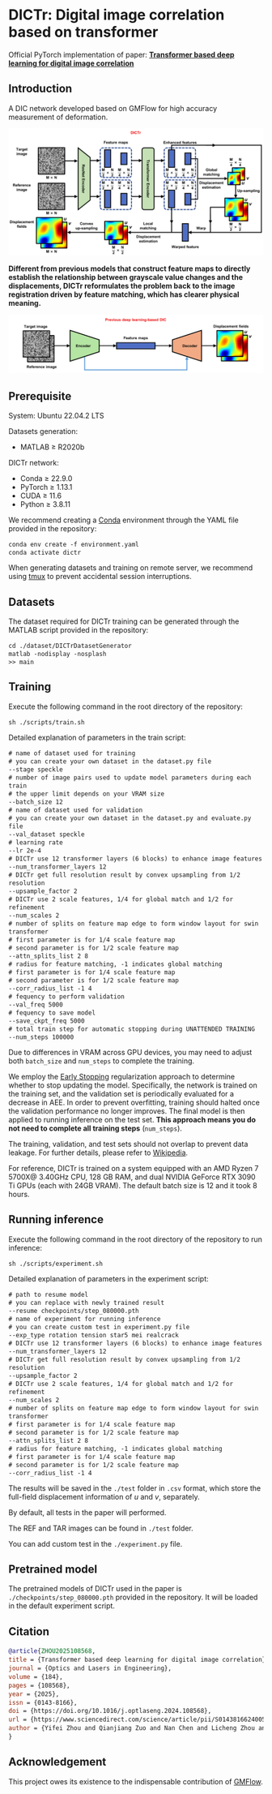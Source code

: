 # DICTr: Digital image correlation based on transformer

Official PyTorch implementation of paper: [**Transformer based deep learning for digital image correlation**](https://doi.org/10.1016/j.optlaseng.2024.108568)

## Introduction

A DIC network developed based on GMFlow for high accuracy measurement of deformation.

![Structure](./img/dictr_flowchart.jpg)

**Different from previous models that construct feature maps to directly establish the relationship between grayscale value changes and the displacements, DICTr reformulates the problem back to the image registration driven by feature matching, which has clearer physical meaning.**

![Previous](./img/previous.jpg)

## Prerequisite

System: Ubuntu 22.04.2 LTS

Datasets generation:

- MATLAB ≥ R2020b

DICTr network:

- Conda ≥ 22.9.0
- PyTorch ≥ 1.13.1
- CUDA ≥ 11.6
- Python ≥ 3.8.11

We recommend creating a [Conda](https://www.anaconda.com/) environment through the YAML file provided in the repository:

```shell
conda env create -f environment.yaml
conda activate dictr
```

When generating datasets and training on remote server, we recommend using [tmux](https://github.com/tmux/tmux/wiki) to prevent accidental session interruptions.

## Datasets

The dataset required for DICTr training can be generated through the MATLAB script provided in the repository:

```shell
cd ./dataset/DICTrDatasetGenerator
matlab -nodisplay -nosplash
>> main
```

## Training

Execute the following command in the root directory of the repository:

```shell
sh ./scripts/train.sh
```

Detailed explanation of parameters in the train script:

```shell
# name of dataset used for training
# you can create your own dataset in the dataset.py file
--stage speckle
# number of image pairs used to update model parameters during each train
# the upper limit depends on your VRAM size
--batch_size 12
# name of dataset used for validation
# you can create your own dataset in the dataset.py and evaluate.py file
--val_dataset speckle
# learning rate
--lr 2e-4
# DICTr use 12 transformer layers (6 blocks) to enhance image features
--num_transformer_layers 12
# DICTr get full resolution result by convex upsampling from 1/2 resolution
--upsample_factor 2
# DICTr use 2 scale features, 1/4 for global match and 1/2 for refinement
--num_scales 2
# number of splits on feature map edge to form window layout for swin transformer
# first parameter is for 1/4 scale feature map
# second parameter is for 1/2 scale feature map
--attn_splits_list 2 8
# radius for feature matching, -1 indicates global matching
# first parameter is for 1/4 scale feature map
# second parameter is for 1/2 scale feature map
--corr_radius_list -1 4
# fequency to perform validation
--val_freq 5000
# fequency to save model
--save_ckpt_freq 5000
# total train step for automatic stopping during UNATTENDED TRAINING
--num_steps 100000
```

Due to differences in VRAM across GPU devices, you may need to adjust both `batch_size` and `num_steps` to complete the training.

We employ the [Early Stopping](https://en.wikipedia.org/wiki/Early_stopping) regularization approach to determine whether to stop updating the model. Specifically, the network is trained on the training set, and the validation set is periodically evaluated for a decrease in AEE. In order to prevent overfitting, training should halted once the validation performance no longer improves. The final model is then applied to running inference on the test set. **This approach means you do not need to complete all training steps** (`num_steps`).

The training, validation, and test sets should not overlap to prevent data leakage. For further details, please refer to [Wikipedia](https://en.wikipedia.org/wiki/Training,_validation,_and_test_data_sets).

For reference, DICTr is trained on a system equipped with an AMD Ryzen 7 5700X@ 3.40GHz CPU, 128 GB RAM, and dual NVIDIA GeForce RTX 3090 Ti GPUs (each with 24GB VRAM). The default batch size is 12 and it took 8 hours.

## Running inference

Execute the following command in the root directory of the repository to run inference:

```shell
sh ./scripts/experiment.sh
```

Detailed explanation of parameters in the experiment script:

```shell
# path to resume model
# you can replace with newly trained result
--resume checkpoints/step_080000.pth
# name of experiment for running inference
# you can create custom test in experiment.py file
--exp_type rotation tension star5 mei realcrack
# DICTr use 12 transformer layers (6 blocks) to enhance image features
--num_transformer_layers 12
# DICTr get full resolution result by convex upsampling from 1/2 resolution
--upsample_factor 2
# DICTr use 2 scale features, 1/4 for global match and 1/2 for refinement
--num_scales 2
# number of splits on feature map edge to form window layout for swin transformer
# first parameter is for 1/4 scale feature map
# second parameter is for 1/2 scale feature map
--attn_splits_list 2 8
# radius for feature matching, -1 indicates global matching
# first parameter is for 1/4 scale feature map
# second parameter is for 1/2 scale feature map
--corr_radius_list -1 4
```

The results will be saved in the `./test` folder in `.csv` format, which store the full-field displacement information of $u$ and $v$, separately.

By default, all tests in the paper will performed.

The REF and TAR images can be found in `./test` folder.

You can add custom test in the `./experiment.py` file.

## Pretrained model

The pretrained models of DICTr used in the paper is `./checkpoints/step_080000.pth` provided in the repository. It will be loaded in the default experiment script.

## Citation

```bibtex
@article{ZHOU2025108568,
title = {Transformer based deep learning for digital image correlation},
journal = {Optics and Lasers in Engineering},
volume = {184},
pages = {108568},
year = {2025},
issn = {0143-8166},
doi = {https://doi.org/10.1016/j.optlaseng.2024.108568},
url = {https://www.sciencedirect.com/science/article/pii/S0143816624005463},
author = {Yifei Zhou and Qianjiang Zuo and Nan Chen and Licheng Zhou and Bao Yang and Zejia Liu and Yiping Liu and Liqun Tang and Shoubin Dong and Zhenyu Jiang}
}
```

## Acknowledgement

This project owes its existence to the indispensable contribution of [GMFlow](https://github.com/haofeixu/gmflow).
